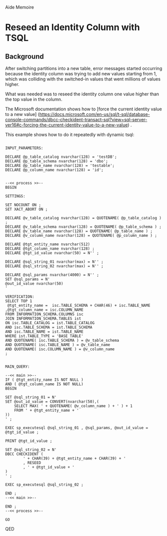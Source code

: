 Aide Memoire 

Reseed an Identity Column with TSQL 
=================================== 

## Background 
After switching partitions into a new table, error messages started occurring because the identity column was trying to add new values starting from 1, which was colliding with the switched-in values that went millions of values higher. 

What was needed was to reseed the identity column one value higher than the top value in the column. 

The Microsoft documentation shows how to [force the current identity value to a new value] (https://docs.microsoft.com/en-us/sql/t-sql/database-console-commands/dbcc-checkident-transact-sql?view=sql-server-ver16#c-forcing-the-current-identity-value-to-a-new-value) .

This example shows how to do it repeatedly with dynamic tsql: 

```tsql 

INPUT_PARAMETERS: 

DECLARE @p_table_catalog nvarchar(128) = 'testDB'; 
DECLARE @p_table_schema nvarchar(128) = 'dbo'; 
DECLARE @p_table_name nvarchar(128) = 'testable'; 
DECLARE @p_column_name nvarchar(128) = 'id'; 


--<< process >>-- 
BEGIN 

SETTINGS: 

SET NOCOUNT ON ; 
SET XACT_ABORT ON ; 

DECLARE @v_table_catalog nvarchar(128) = QUOTENAME( @p_table_catalog ) ; 
DECLARE @v_table_schema nvarchar(128) = QUOTENAME( @p_table_schema ) ; 
DECLARE @v_table_name nvarchar(128) = QUOTENAME( @p_table_name ) ; 
DECLARE @v_column_name nvarchar(128) = QUOTENAME( @p_column_name ) ; 

DECLARE @tgt_entity_name nvarchar(512) 
DECLARE @tgt_column_name nvarchar(128) ; 
DECLARE @tgt_id_value nvarchar(50) = N'' ; 

DECLARE @sql_string_01 nvarchar(max) = N'' ;  
DECLARE @sql_string_02 nvarchar(max) = N'' ; 

DECLARE @sql_params nvarchar(4000) = N'' ; 
SET @sql_params = N' 
@out_id_value nvarchar(50)  
' 

VERIFICATION: 
SELECT TOP 1 
 @tgt_entity_name =  isc.TABLE_SCHEMA + CHAR(46) + isc.TABLE_NAME 
,@tgt_column_name = isc.COLUMN_NAME 
FROM INFORMATION_SCHEMA.COLUMNS isc 
JOIN INFORMATION_SCHEMA.TABLES ist 
ON isc.TABLE_CATALOG = ist.TABLE_CATALOG 
AND isc.TABLE_SCHEMA = ist.TABLE_SCHEMA 
AND isc.TABLE_NAME = ist.TABLE_NAME 
WHERE ist.TABLE_TYPE = 'BASE TABLE' 
AND QUOTENAME( isc.TABLE_SCHEMA ) = @v_table_schema  
AND QUOTENAME( isc.TABLE_NAME ) = @v_table_name 
AND QUOTENAME( isc.COLUMN_NAME ) = @v_column_name   
; 


MAIN_QUERY: 

--<< main >>-- 
IF ( @tgt_entity_name IS NOT NULL ) 
AND ( @tgt_column_name IS NOT NULL) 
BEGIN 

SET @sql_string_01 = N' 
SET @out_id_value = CONVERT(nvarchar(50),(
    SELECT MAX( ' + QUOTENAME( @v_column_name ) + ' ) + 1  
    FROM ' + @tgt_entity_name + ' 
))  
' ;  

EXEC sp_executesql @sql_string_01 , @sql_params, @out_id_value = @tgt_id_value ; 

PRINT @tgt_id_value ; 

SET @sql_string_02 = N' 
DBCC CHECKIDENT ( 
        ' + CHAR(39) + @tgt_entity_name + CHAR(39) + ' 
        , RESEED 
        , ' + @tgt_id_value + ' 
)  
' ; 

EXEC sp_executesql @sql_string_02 ; 

END ; 
--<< main >>-- 

END ; 
--<< process >>-- 

GO 

``` 


QED 